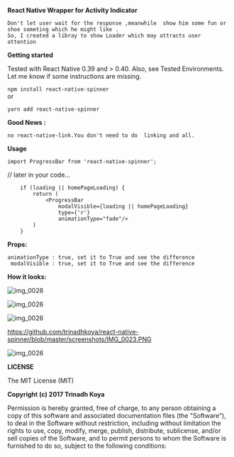 **React Native Wrapper for Activity Indicator**
    
    Don't let user wait for the response ,meanwhile  show him some fun or shoe someting which he might like . 
    So, I created a libray to show Loader which may attracts user attention  

**Getting started**

Tested with React Native 0.39 and > 0.40. Also, see Tested Environments. Let me know if some instructions are missing.

`npm install react-native-spinner
`        
        or
        
` yarn add react-native-spinner
`       

**Good News :** 
    
    no react-native-link.You don't need to do  linking and all.


**Usage**


`import ProgressBar from 'react-native-spinner';
`

// later in your code...

        if (loading || homePageLoading) {
            return (
                <ProgressBar
                    modalVisible={loading || homePageLoading}
                    type={'r'}
                    animationType="fade"/>
            )
        }

**Props:**

    animationType : true, set it to True and see the difference
     modalVisible : true, set it to True and see the difference
     
**How it looks:**

![img_0026](https://github.com/trinadhkoya/react-native-spinner/blob/master/img/greenSpinner.gif)

![img_0026](https://github.com/trinadhkoya/react-native-spinner/blob/master/img/redSpinner.gif)

![img_0026](https://github.com/trinadhkoya/react-native-spinner/blob/master/img/purpleSpinner.gif)

https://github.com/trinadhkoya/react-native-spinner/blob/master/screenshots/IMG_0023.PNG

![img_0026](https://github.com/trinadhkoya/react-native-spinner/blob/master/screenshots/IMG_0023.PNG)


**LICENSE**

The MIT License (MIT)

**Copyright (c) 2017 Trinadh Koya** 

Permission is hereby granted, free of charge, to any person obtaining a copy
of this software and associated documentation files (the "Software"), to deal
in the Software without restriction, including without limitation the rights
to use, copy, modify, merge, publish, distribute, sublicense, and/or sell
copies of the Software, and to permit persons to whom the Software is
furnished to do so, subject to the following conditions:




